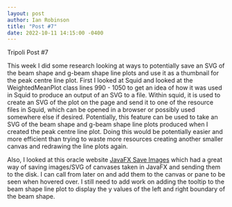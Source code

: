```yaml
---
layout: post
author: Ian Robinson
title: "Post #7"
date: 2022-10-11 14:15:00 -0400
---
```

Tripoli Post #7

This week I did some research looking at ways to potentially save an SVG of the beam shape and g-beam shape line plots and use it as a thumbnail for the peak centre line plot. First I looked at Squid and looked at the WeightedMeanPlot class lines 990 - 1050 to get an idea of how it was used in Squid to produce an output of an SVG to a file. Within squid, it is used to create an SVG of the plot on the page and send it to one of the resource files in Squid, which can be opened in a browser or possibly used somewhere else if desired. Potentially, this feature can be used to take an SVG of the beam shape and g-beam shape line plots produced when I created the peak centre line plot. Doing this would be potentially easier and more efficient than trying to waste more resources creating another smaller canvas and redrawing the line plots again.

 Also, I looked at this oracle website [JavaFX Save Images](https://community.oracle.com/tech/developers/discussion/2450090/save-the-image-painted-by-javafx-to-the-disk) which had a great way of saving images/SVG of canvases taken in JavaFX and sending them to the disk. I can call from later on and add them to the canvas or pane to be seen when hovered over. I still need to add work on adding the tooltip to the beam shape line plot to display the y values of the left and right boundary of the beam shape.